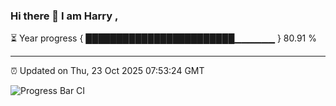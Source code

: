 ### Hi there 👋 I am Harry , 

⏳ Year progress { ████████████████████████▁▁▁▁▁▁ } 80.91 %

---

⏰ Updated on Thu, 23 Oct 2025 07:53:24 GMT

![Progress Bar CI](https://github.com/duykhang68/duykhang68/workflows/Progress%20Bar%20CI/badge.svg)
